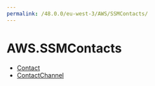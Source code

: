 ```yaml
---
permalink: /48.0.0/eu-west-3/AWS/SSMContacts/
---
```


# AWS.SSMContacts



* [Contact](Contact.md)
* [ContactChannel](ContactChannel.md)